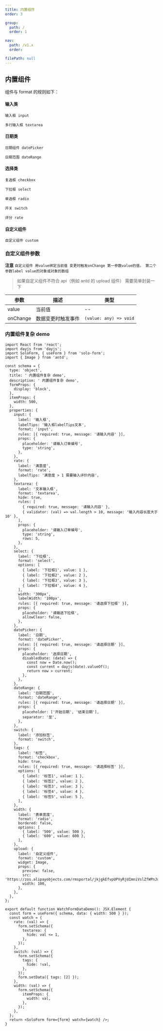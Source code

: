 ```yaml
---
title: 内置组件
order: 3

group:
  path: /
  order: 1

nav:
  path: /v1.x
  order:

filePath: null
---
```


## 内置组件

组件与 format 的规则如下：

#### 输入类

`输入框 input `

`多行输入框 textarea`

#### 日期类

`日期组件 datePicker`

`日期范围 dateRange`

#### 选择类

`复选框 checkbox`

`下拉框 select`

`单选框 radio`

`开关 switch`

`评分 rate`

#### 自定义组件

`自定义组件 custom`

### 自定义组件参数

**注意** `自定义组件 用value绑定当前值 变更时触发onChange 第一参数value的值， 第二个参数label value的对象或对象的数组`

> 如果自定义组件不符合 api（例如 antd 的 upload 组件） 需要简单封装一下

| 参数     | 描述               | 类型                   |
| -------- | ------------------ | ---------------------- |
| value    | 当前值             | --                     |
| onChange | 数据变更时触发事件 | `(value: any) => void` |

### 内置组件复杂 demo

```tsx
import React from 'react';
import dayjs from 'dayjs';
import SoloForm, { useForm } from 'solo-form';
import { Image } from 'antd';

const schema = {
  type: 'object',
  title: ' 内置组件复杂 demo',
  description: ' 内置组件复杂 demo',
  formProps: {
    display: 'block',
  },
  itemProps: {
    width: 500,
  },
  properties: {
    input: {
      label: '输入框',
      labelTips: '输入框labelTips文本',
      format: 'input',
      rules: [{ required: true, message: '请输入内容' }],
      props: {
        placeholder: '请输入订单编号',
        type: 'string',
      },
    },
    rate: {
      label: '满意度',
      format: 'rate',
      labelTips: '满意度 > 1 需要输入评价内容',
    },
    textarea: {
      label: '文本输入框',
      format: 'textarea',
      hide: true,
      rules: [
        { required: true, message: '请输入内容' },
        { validator: (val) => val.length > 10, message: '输入内容长度大于10' },
      ],
      props: {
        placeholder: '请输入订单编号',
        type: 'string',
        rows: 5,
      },
    },
    select: {
      label: '下拉框',
      format: 'select',
      options: [
        { label: '下拉框1', value: 1 },
        { label: '下拉框2', value: 2 },
        { label: '下拉框3', value: 3 },
        { label: '下拉框4', value: 4 },
      ],
      width: '300px',
      labelWidth: '100px',
      rules: [{ required: true, message: '请选择下拉框' }],
      props: {
        placeholder: '请输选下拉框',
        allowClear: false,
      },
    },
    datePicker: {
      label: '日期',
      format: 'datePicker',
      rules: [{ required: true, message: '请选择日期' }],
      props: {
        placeholder: '选择日期',
        disabledDate: (date) => {
          const now = Date.now();
          const current = dayjs(date).valueOf();
          return now > current;
        },
      },
    },
    dateRange: {
      label: '日期范围',
      format: 'dateRange',
      rules: [{ required: true, message: '请选择日期' }],
      props: {
        placeholder: ['开始日期', '结束日期'],
        separator: '至',
      },
    },
    switch: {
      label: '添加标签',
      format: 'switch',
    },
    tags: {
      label: '标签',
      format: 'checkbox',
      hide: true,
      rules: [{ required: true, message: '请选择标签' }],
      options: [
        { label: '标签1', value: 1 },
        { label: '标签2', value: 2 },
        { label: '标签3', value: 3 },
        { label: '标签4', value: 4 },
        { label: '标签5', value: 5 },
      ],
    },
    width: {
      label: '表单宽度',
      format: 'radio',
      bordered: false,
      options: [
        { label: '500', value: 500 },
        { label: '600', value: 600 },
      ],
    },
    upload: {
      label: '自定义组件',
      format: 'custom',
      widget: Image,
      props: {
        preview: false,
        src: 'https://zos.alipayobjects.com/rmsportal/jkjgkEfvpUPVyRjUImniVslZfWPnJuuZ.png',
        width: 100,
      },
    },
  },
};

export default function WatchFormDataDemo(): JSX.Element {
  const form = useForm({ schema, data: { width: 500 } });
  const watch = {
    rate: (val) => {
      form.setSchema({
        textarea: {
          hide: val <= 1,
        },
      });
    },
    switch: (val) => {
      form.setSchema({
        tags: {
          hide: !val,
        },
      });
      form.setData({ tags: [2] });
    },
    width: (val) => {
      form.setSchema({
        itemProps: {
          width: val,
        },
      });
    },
  };
  return <SoloForm form={form} watch={watch} />;
}
```

